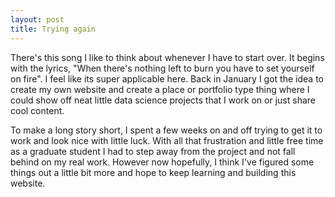 ```yaml
---
layout: post
title: Trying again
---
```


There's this song I like to think about whenever I have to start over. It begins with the lyrics, "When there's nothing left to burn you have to set yourself on fire". I feel like its super applicable here. Back in January I got the idea to create my own website and create a place or portfolio type thing where I could show off neat little data science projects that I work on or just share cool content. 

To make a long story short, I spent a few weeks on and off trying to get it to work and look nice with little luck. With all that frustration and little free time as a graduate student I had to step away from the project and not fall behind on my real work. However now hopefully, I think I've figured some things out a little bit more and hope to keep learning and building this website.